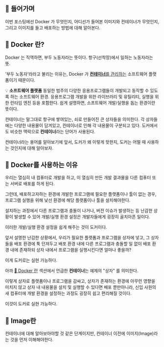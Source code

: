 ## 📢 들어가며

이번 포스팅에선
Docker 가 무엇인지,
어디선가 들어본 이미지와 컨테이너가 무엇인지,
그리고 이미지를 들고 배포하는 방법에 대해 알아본다.

## 🐋 Docker 란?

Docker 는 직역하면,
부두 노동자라는 뜻이다. 항구(선착장)에서 일하는 노동자라는 뜻.

'부두 노동자'라라고 불리는 이유는,
Docker 가 <u>**컨테이너**를 관리하는</u> 소프트웨어 플랫폼이기 때문이다.

💡 **소프트웨어 플랫폼**
동일한 범주의 다양한 응용프로그램들이 개발되고 동작할 수 있도록 하는 소프트웨어 환경.
응용프로그램 개발을 위한 라이브러리 및 유틸리티, 실행을 위한 런타임 엔진 등을 포함한다.
쉽게 설명하면, 소프트웨어 개발/실행을 돕는 환경이란 뜻이다.

컨테이너는 말그대로 항구에 쌓여있는, 쇠로 만들어진 큰 상자들을 의미한다.
각 상자들에는 다양한 내용물이 담겨있고, 컨테이너로 인해 각 내용물이 구분되고 있다.
도커에서도 비슷한 맥락으로 **컨테이너**라는 단어가 사용된다.

컨테이너라는 용어를 알아보기에 앞서,
도커가 왜 이렇게 핫한지,
도커는 어떨 때 사용하는 것인지에 대해 알아보자.

## 🐋 Docker를 사용하는 이유

우리는 열심히 내 컴퓨터로 개발을 하고,
이 열심히 만든 개발 결과물을 다른 컴퓨터 또는 서버로 배포를 하게 된다.

그런데,
배포하고자하는 환경에 개발한 프로그램에 필요한 플랫폼이나 툴이 없는 경우,
프로그램 실행을 위해 낯선 환경에 해당 플랫폼이나 툴을 설치해야한다.

설치하는 과정에서
다른 프로그램과 충돌이 나거나, 버전 이슈가 발생하는 등 난감한 상황이 발생할 수 있어
개발/실행 환경 설정은 개발자들에게 굉장히 골치아픈 일이다.

이러한 개발/실행 환경 설정을 쉽게 해주는 것이 도커이다.

앞서 설명한 난감한 상황에서,
우리가 필요한 플랫폼과 프로그램을 상자에 넣고,
그 상자들을 배포 환경에 툭 던져두고
배포 환경 내에 다른 프로그램과 충돌할 일 없이
배포 환경 내에 존재하되 상자 내에서 프로그램을 실행시킨다면
얼마나 좋을까?

이게 도커로는 실현 가능하다.

아까 [🐋 Docker 란](#🐋-docker-란) 섹션에서 언급한 **컨테이너**는
예제의 "상자" 를 의미한다.

이렇게 상자로 플랫폼이나 프로그램을 감싸고,
상자가 존재하는 환경에 아무런 영향을 미치지 않고
상자 내 내용물을 설치 및 실행할 수 있다면
배포 뿐만아니라, 신입 사원의 새 컴퓨터에 개발 환경을 설정하는 과정도
굉장히 쉽고 편리해질 것이다.

이것이 도커로 실현 가능하다.

## 🐋 Image란

컨테이너에 대해 알아보아야할 것 같은 단계이지만,
컨테이너 이전에 이미지(Image)라는 것을 먼저 이해해야한다.
